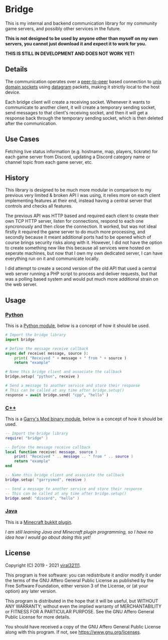 # Bridge

This is my internal and backend communication library for my community game servers, and possibly other services in the future.

**This is not designed to be used by anyone other than myself on my own servers, you cannot just download it and expect it to work for you.**

**THIS IS STILL IN DEVELOPMENT AND DOES __NOT__ WORK YET!**

## Details

The communication operates over a [peer-to-peer](https://en.wikipedia.org/wiki/Peer-to-peer) based connection to [unix domain sockets](https://en.wikipedia.org/wiki/Unix_domain_socket) using [datagram](https://en.wikipedia.org/wiki/Datagram) packets, making it strictly local to the host device.

Each bridge client will create a receiving socket. Whenever it wants to communicate to another client, it will create a temporary sending socket, send messages to that client's receiving socket, and then it will get a response back through the temporary sending socket, which is then deleted after the communication.

## Use Cases

Fetching live status information (e.g. hostname, map, players, tickrate) for each game server from Discord, updating a Discord category name or channel topic from each game server, etc.

## History

This library is designed to be much more modular in comparison to my previous very limited & broken API I was using, it relies more on each client implementing features at their end, instead having a central server that controls and checks all features.

The previous API was HTTP based and required each client to create their own TCP HTTP server, listen for connections, respond to each one syncronously and then close the connection. It worked, but was not ideal firstly it required the game server to do much more processing, and secondly because it meant additional ports had to be opened which of course brings security risks along with it. However, I did not have the option to create something new like this because all services were hosted on seperate machines, but now that I own my own dedicated server, I can have everything run on it and communicate locally.

I did attempt to create a second version of the old API that used a central web server running a PHP script to process and deliver requests, but that was a polling based system and would put much more additional strain on the web server.

## Usage

### [Python](python/)

This is a [Python module](https://docs.python.org/3/tutorial/modules.html), below is a concept of how it should be used.

```python
# Import the bridge library
import bridge

# Define the message receive callback
async def receive( message, source ):
	print( "Received " + message + " from " + source )
	return "example"

# Name this bridge client and associate the callback
bridge.setup( "python", receive )

# Send a message to another service and store their response
# This can be called at any time after bridge.setup()
response = await bridge.send( "cpp", "hello" )
```

### [C++](cpp/)

This is a [Garry's Mod binary module](https://wiki.facepunch.com/gmod/Creating_Binary_Modules), below is a concept of how it should be used.

```lua
-- Import the bridge library
require( "bridge" )

-- Define the message receive callback
local function receive( message, source )
	print( "Received " .. message .. " from " .. source )
	return "example"
end

-- Name this bridge client and associate the callback
bridge.setup( "garrysmod", receive )

-- Send a message to another service and store their response
-- This can be called at any time after bridge.setup()
bridge.send( "discord", "hello" )
```

### [Java](java/)

This is a [Minecraft bukkit plugin](https://dev.bukkit.org/).

*I am still learning Java and Minecraft plugin programming, so I have no idea how I would go about doing this yet!*

## License

Copyright (C) 2019 - 2021 [viral32111](https://viral32111.com).

This program is free software: you can redistribute it and/or modify
it under the terms of the GNU Affero General Public License as published by
the Free Software Foundation, either version 3 of the License, or
(at your option) any later version.

This program is distributed in the hope that it will be useful,
but WITHOUT ANY WARRANTY; without even the implied warranty of
MERCHANTABILITY or FITNESS FOR A PARTICULAR PURPOSE. See the
GNU Affero General Public License for more details.

You should have received a copy of the GNU Affero General Public License
along with this program. If not, see https://www.gnu.org/licenses.
